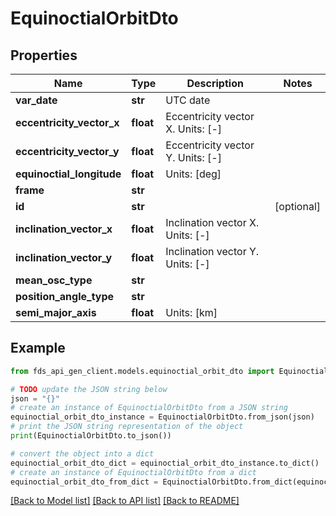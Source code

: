 # EquinoctialOrbitDto


## Properties

Name | Type | Description | Notes
------------ | ------------- | ------------- | -------------
**var_date** | **str** | UTC date | 
**eccentricity_vector_x** | **float** | Eccentricity vector X. Units: [-] | 
**eccentricity_vector_y** | **float** | Eccentricity vector Y. Units: [-] | 
**equinoctial_longitude** | **float** | Units: [deg] | 
**frame** | **str** |  | 
**id** | **str** |  | [optional] 
**inclination_vector_x** | **float** | Inclination vector X. Units: [-] | 
**inclination_vector_y** | **float** | Inclination vector Y. Units: [-] | 
**mean_osc_type** | **str** |  | 
**position_angle_type** | **str** |  | 
**semi_major_axis** | **float** | Units: [km] | 

## Example

```python
from fds_api_gen_client.models.equinoctial_orbit_dto import EquinoctialOrbitDto

# TODO update the JSON string below
json = "{}"
# create an instance of EquinoctialOrbitDto from a JSON string
equinoctial_orbit_dto_instance = EquinoctialOrbitDto.from_json(json)
# print the JSON string representation of the object
print(EquinoctialOrbitDto.to_json())

# convert the object into a dict
equinoctial_orbit_dto_dict = equinoctial_orbit_dto_instance.to_dict()
# create an instance of EquinoctialOrbitDto from a dict
equinoctial_orbit_dto_from_dict = EquinoctialOrbitDto.from_dict(equinoctial_orbit_dto_dict)
```
[[Back to Model list]](../README.md#documentation-for-models) [[Back to API list]](../README.md#documentation-for-api-endpoints) [[Back to README]](../README.md)


